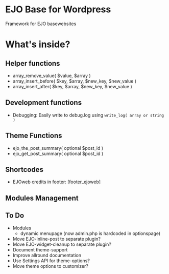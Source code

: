 # EJO Base for Wordpress
Framework for EJO basewebsites

# What's inside?

## Helper functions
* array_remove_value( $value, $array ) 
* array_insert_before( $key, $array, $new_key, $new_value ) 
* array_insert_after( $key, $array, $new_key, $new_value )

## Development functions
* Debugging: Easily write to debug.log using `write_log( array or string )`

## Theme Functions
* ejo_the_post_summary( optional $post_id )
* ejo_get_post_summary( optional $post_id )

## Shortcodes
* EJOweb credits in footer: [footer_ejoweb]

## Modules Management



## To Do
* Modules
  * dynamic menupage (now admin.php is hardcoded in optionspage)
* Move EJO-inline-post to separate plugin?
* Move EJO-widget-cleanup to separate plugin?
* Document theme-support
* Improve allround documentation
* Use Settings API for theme-options?
* Move theme options to customizer?

